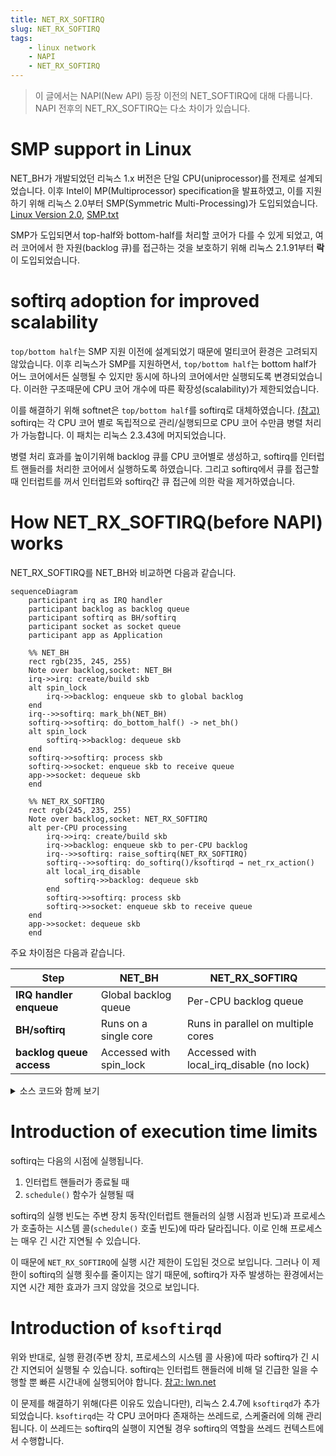 ```yaml
---
title: NET_RX_SOFTIRQ
slug: NET_RX_SOFTIRQ
tags:
    - linux network
    - NAPI
    - NET_RX_SOFTIRQ
---
```


> 이 글에서는 NAPI(New API) 등장 이전의 NET_SOFTIRQ에 대해 다룹니다. NAPI 전후의 NET_RX_SOFTIRQ는 다소 차이가 있습니다.

# SMP support in Linux

NET_BH가 개발되었던 리눅스 1.x 버전은 단일 CPU(uniprocessor)를 전제로 설계되었습니다. 이후 Intel이 MP(Multiprocessor) specification을 발표하였고, 이를 지원하기 위해 리눅스 2.0부터 SMP(Symmetric Multi-Processing)가 도입되었습니다.
[Linux Version 2.0](https://www.linuxjournal.com/article/1311), [SMP.txt](https://elixir.bootlin.com/linux/2.0/source/Documentation/SMP.txt)

SMP가 도입되면서 top-half와 bottom-half를 처리할 코어가 다를 수 있게 되었고, 여러 코어에서 한 자원(backlog 큐)를 접근하는 것을 보호하기 위해 리눅스 2.1.91부터 **락**이 도입되었습니다.


# softirq adoption for improved scalability

`top/bottom half`는 SMP 지원 이전에 설계되었기 때문에 멀티코어 환경은 고려되지 않았습니다. 이후 리눅스가 SMP를 지원하면서, `top/bottom half`는 bottom half가 어느 코어에서든 실행될 수 있지만 동시에 하나의 코어에서만 실행되도록 변경되었습니다. 이러한 구조때문에 CPU 코어 개수에 따른 확장성(scalability)가 제한되었습니다.

이를 해결하기 위해 softnet은 `top/bottom half`를 softirq로 대체하였습니다. [(참고)](https://mirror.linux.org.au/pub/linux.conf.au/2003/papers/Matthew_Wilcox/Matthew_Wilcox.pdf) softirq는 각 CPU 코어 별로 독립적으로 관리/실행되므로 CPU 코어 수만큼 병렬 처리가 가능합니다. 이 패치는 리눅스 2.3.43에 머지되었습니다.

병렬 처리 효과를 높이기위해 backlog 큐를 CPU 코어별로 생성하고, softirq를 인터럽트 핸들러를 처리한 코어에서 실행하도록 하였습니다. 그리고 softirq에서 큐를 접근할 때 인터럽트를 꺼서 인터럽트와 softirq간 큐 접근에 의한 락을 제거하였습니다.

# How NET_RX_SOFTIRQ(before NAPI) works

NET_RX_SOFTIRQ를 NET_BH와 비교하면 다음과 같습니다.

```mermaid
sequenceDiagram
    participant irq as IRQ handler
    participant backlog as backlog queue
    participant softirq as BH/softirq
    participant socket as socket queue
    participant app as Application

    %% NET_BH
    rect rgb(235, 245, 255)
    Note over backlog,socket: NET_BH
    irq->>irq: create/build skb
    alt spin_lock
        irq->>backlog: enqueue skb to global backlog
    end
    irq-->>softirq: mark_bh(NET_BH)
    softirq->>softirq: do_bottom_half() -> net_bh()
    alt spin_lock
        softirq->>backlog: dequeue skb
    end
    softirq->>softirq: process skb
    softirq->>socket: enqueue skb to receive queue
    app->>socket: dequeue skb
    end

    %% NET_RX_SOFTIRQ
    rect rgb(245, 235, 255)
    Note over backlog,socket: NET_RX_SOFTIRQ
    alt per-CPU processing
        irq->>irq: create/build skb
        irq->>backlog: enqueue skb to per-CPU backlog
        irq-->>softirq: raise_softirq(NET_RX_SOFTIRQ)
        softirq-->>softirq: do_softirq()/ksoftirqd → net_rx_action()
        alt local_irq_disable 
            softirq->>backlog: dequeue skb
        end
        softirq->>softirq: process skb
        softirq->>socket: enqueue skb to receive queue
    end
    app->>socket: dequeue skb
    end
```

주요 차이점은 다음과 같습니다.

| **Step**                | **NET_BH**              | **NET_RX_SOFTIRQ**                        |
|-------------------------|-------------------------|-------------------------------------------|
| **IRQ handler enqueue** | Global backlog queue    | Per-CPU backlog queue                     |
| **BH/softirq**          | Runs on a single core   | Runs in parallel on multiple cores        |
| **backlog queue access**| Accessed with spin_lock | Accessed with local_irq_disable (no lock) |

<details>
<summary>소스 코드와 함께 보기</summary>

인터럽트 핸들러(top-half)는 다음과 같이 동작합니다.

```c
irqreturn_t irq_handler(int irq, void *ctx, ...)
{
    while(true) {
        skb = build_skb_from_ctx(ctx);
        if (skb == NULL)
            break;

        netif_rx(skb);
    }
}

void netif_rx(struct sk_buff *skb)
{
	struct softnet_data *queue = &softnet_data[smp_processor_id()];

    if (queue->input_pkt_queue.qlen <= netdev_max_backlog) {
        __skb_queue_tail(&queue->input_pkt_queue, skb);
        __cpu_raise_softirq(this_cpu, NET_RX_SOFTIRQ);
        return;
    }

    kfree_skb(skb);
    return;
}
```

NET_RX_SOFTIRQ(bottom-half)는 다음과 같이 동작합니다.

```c
void net_rx_action(struct softirq_action *h)
{
	struct softnet_data *queue = &softnet_data[smp_processor_id()];
    
	for (;;) {
		struct sk_buff *skb;

		local_irq_disable();
		skb = __skb_dequeue(&queue->input_pkt_queue);
		local_irq_enable();
        
		if (skb == NULL)
			break;

        process_skb(skb);
}
```
</details>


# Introduction of execution time limits

softirq는 다음의 시점에 실행됩니다.

1. 인터럽트 핸들러가 종료될 때
2. `schedule()` 함수가 실행될 때

softirq의 실행 빈도는 주변 장치 동작(인터럽트 핸들러의 실행 시점과 빈도)과 프로세스가 호출하는 시스템 콜(`schedule()` 호출 빈도)에 따라 달라집니다. 이로 인해 프로세스는 매우 긴 시간 지연될 수 있습니다.

이 때문에 `NET_RX_SOFTIRQ`에 실행 시간 제한이 도입된 것으로 보입니다. 그러나 이 제한이 softirq의 실행 횟수를 줄이지는 않기 때문에, softirq가 자주 발생하는 환경에서는 지연 시간 제한 효과가 크지 않았을 것으로 보입니다.


# Introduction of `ksoftirqd`

위와 반대로, 실행 환경(주변 장치, 프로세스의 시스템 콜 사용)에 따라 softirq가 긴 시간 지연되어 실행될 수 있습니다. softirq는 인터럽트 핸들러에 비해 덜 긴급한 일을 수행할 뿐 빠른 시간내에 실행되어야 합니다. [참고: lwn.net](https://lwn.net/2001/0726/kernel.php3)

이 문제를 해결하기 위해(다른 이유도 있습니다만), 리눅스 2.4.7에 `ksoftirqd`가 추가되었습니다. `ksoftirqd`는 각 CPU 코어마다 존재하는 쓰레드로, 스케줄러에 의해 관리됩니다. 이 쓰레드는 softirq의 실행이 지연될 경우 softirq의 역할을 쓰레드 컨텍스트에서 수행합니다.
